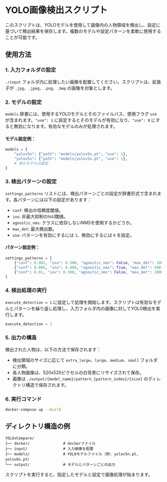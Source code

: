 # YOLO画像検出スクリプト

このスクリプトは、YOLOモデルを使用して画像内の人物領域を検出し、設定に基づいて検出結果を保存します。複数のモデルや設定パターンを柔軟に使用することが可能です。

## 使用方法

### 1. 入力フォルダの設定
`./input` フォルダ内に処理したい画像を配置してください。スクリプトは、拡張子が `.jpg`、`.jpeg`、`.png`、`.bmp` の画像を対象とします。

### 2. モデルの設定
`models` 辞書には、使用するYOLOモデルとそのファイルパス、使用フラグ `use` が含まれます。`"use": 1` に設定するとそのモデルが有効になり、`"use": 0` にすると無効になります。有効なモデルのみが処理されます。

#### モデル設定例：
```python
models = {
    "yolov5n": {"path": "models/yolov5n.pt", "use": 1},
    "yolov5s": {"path": "models/yolov5s.pt", "use": 1},
    # 他のモデルの設定
}
```

### 3. 検出パターンの設定
`settings_patterns` リストには、検出パターンごとの設定が辞書形式で含まれます。各パターンには以下の設定があります：

- `conf`: 検出の信頼度閾値。
- `iou`: 非最大抑制のIoU閾値。
- `agnostic_nms`: クラスに依存しないNMSを使用するかどうか。
- `max_det`: 最大検出数。
- `use`: パターンを有効にするには `1`、無効にするには `0` を設定。

#### パターン設定例：
```python
settings_patterns = [
    {"conf": 0.001, "iou": 0.500, "agnostic_nms": False, "max_det": 1000, "use": 1},
    {"conf": 0.005, "iou": 0.400, "agnostic_nms": True, "max_det": 500, "use": 0},
    {"conf": 0.01, "iou": 0.300, "agnostic_nms": False, "max_det": 2000, "use": 1}
]
```

### 4. 検出処理の実行
`execute_detection = 1` に設定して処理を開始します。スクリプトは有効なモデルとパターンを繰り返し処理し、入力フォルダ内の画像に対してYOLO検出を実行します。

```python
execute_detection = 1
```

### 5. 出力の構造
検出された人物は、以下の方法で保存されます：

- 検出領域のサイズに応じて `extra_large`、`large`、`medium`、`small` フォルダに分類。
- 各人物画像は、520x520ピクセルの白背景にリサイズされて保存。
- 画像は `./output/{model_name}/pattern_{pattern_index}/{size}` のディレクトリ構造で保存されます。

### 6. 実行コマンド

```bash
docker-compose up --build
```

## ディレクトリ構造の例

```plaintext
YOLOvCompare/
├── docker/               # dockerファイル
├── input/                # 入力画像を配置
├── models/               # YOLOモデルファイル（例: yolov5n.pt, yolov8s.pt）
└── output/               # モデルとパターンごとの出力
```

スクリプトを実行すると、指定したモデルと設定で画像処理が始まります。
